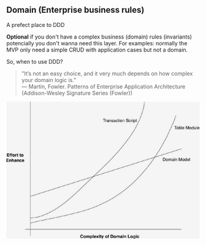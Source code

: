 ## Domain (Enterprise business rules)

A prefect place to DDD

**Optional** if you don't have a complex business (domain) rules (invariants) potencially you don't wanna need this layer.
For examples: normally the MVP only need a simple CRUD with application cases but not a domain.

So, when to use DDD?

> "It’s not an easy choice, and it very much depends on how complex your domain logic is."  
> — Martin, Fowler. Patterns of Enterprise Application Architecture (Addison-Wesley Signature Series (Fowler))

![1723421869583](image/README/1723421869583.png)
